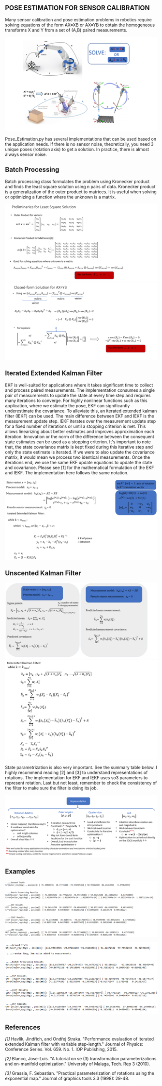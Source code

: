 ## POSE ESTIMATION FOR SENSOR CALIBRATION

Many sensor calibration and pose estimation problems in robotics require solving equations of the form AX=XB or AX=YB to obtain the homogeneous transforms X and Y from a set of (A,B) paired measurements.

![Example Applications](./Figures/pose_estimation_examples.png)

Pose_Estimation.py has several implementations that can be used based on the application needs. If there is no sensor noise, theoretically, you need 3 unique poses (rotation axis) to get a solution. In practice, there is almost always sensor noise.

## Batch Processing

Batch processing class formulates the problem using Kronecker product and finds the least square solution using n pairs of data. Kronecker product is a generalization of the outer product to matrices. It is useful when solving or optimizing a function where the unknown is a matrix.  

![Preliminaries for Batch Processing Solution](./Figures/Kronecker_Product.png)
![Least-square estimation](./Figures/LSE_solution.png)

## Iterated Extended Kalman Filter 
EKF is well-suited for applications where it takes significant time to collect and process paired measurements. The implementation consumes a single pair of measurements to update the state at every time step and requires many iterations to converge.  For highly nonlinear functions such as this application, where we estimate the pose, EKF can significantly underestimate the covariance. To alleviate this, an iterated extended kalman filter (IEKF) can be used. The main difference between EKF and IEKF is the measurement update step. IEKF iterates over the measurement update step for a fixed number of iterations or until a stopping criterion is met. This allows linearizing about better estimates and improves approximation each iteration.
Innovation or the norm of the difference between the consequent state estimates can be used as a stopping criterion. It's important to note that, the state covariance matrix is kept fixed during this iterative step and only the state estimate is iterated. If we were to also update the covariance matrix, it would mean we process two identical measurements.  Once the iterations end, we use the same EKF update equations to update the state and covariance. Please see [1] for the mathematical formulation of the EKF and IEKF. The implementation here follows the same notation. 

![IEKF implementations](./Figures/IEKF.png)

## Unscented Kalman Filter 

![UKF implementations](./Figures/UKF.png)
![UKF pseudocode](./Figures/UKF_eqn.png)

State parametrization is also very important. See the summary table below. I highly recommend reading [2] and [3] to understand representations of rotations. The implementation for EKF and IEKF uses so3 parameters to represent rotation. Last but not least, remember to check the consistency of the filter to make sure the filter is doing its job.

![Representations of Rotation](./Figures/Rotation_representations.png)

## Examples

![Example Results](./Figures/example_results.png)


![Noisy_Example Results](./Figures/noisy_example_results.png)



## References
_[1]_  Havlík, Jindřich, and Ondřej Straka. "Performance evaluation of iterated extended Kalman filter with variable step-length." Journal of Physics: Conference Series. Vol. 659. No. 1. IOP Publishing, 2015.

_[2]_ Blanco, Jose-Luis. "A tutorial on se (3) transformation parameterizations and on-manifold optimization." University of Malaga, Tech. Rep 3 (2010).

_[3]_ Grassia, F. Sebastian. "Practical parameterization of rotations using the exponential map." Journal of graphics tools 3.3 (1998): 29-48.


